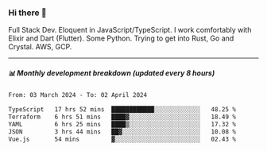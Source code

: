 ### Hi there 👋

Full Stack Dev. Eloquent in JavaScript/TypeScript. I work comfortably with Elixir and Dart (Flutter). Some Python. Trying to get into Rust, Go and Crystal. AWS, GCP.

***

##### 📊 Monthly development breakdown (updated every 8 hours)

<!--START_SECTION:waka-->

```txt
From: 03 March 2024 - To: 02 April 2024

TypeScript   17 hrs 52 mins  ████████████░░░░░░░░░░░░░   48.25 %
Terraform    6 hrs 51 mins   ████▓░░░░░░░░░░░░░░░░░░░░   18.49 %
YAML         6 hrs 25 mins   ████▒░░░░░░░░░░░░░░░░░░░░   17.32 %
JSON         3 hrs 44 mins   ██▓░░░░░░░░░░░░░░░░░░░░░░   10.08 %
Vue.js       54 mins         ▓░░░░░░░░░░░░░░░░░░░░░░░░   02.43 %
```

<!--END_SECTION:waka-->
